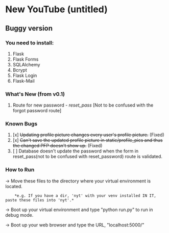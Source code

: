 # New YouTube (untitled)

## Buggy version
### You need to install:
1. Flask 
2. Flask Forms 
3. SQLAlchemy 
4. Bcrypt 
5. Flask Login 
6. Flask-Mail

### What's New (from v0.1)
1. Route for new password - *reset_pass* [Not to be confused with the forgot password route]

### Known Bugs
1. [x] ~~Updating profile picture changes every user's profile picture.~~ (Fixed)
2. [x] ~~Can't save the updated profile picture in static/profile_pics and thus the changed PFP doesn't show up.~~ (Fixed)
3. [ ] Database doesn't update the password when the form in reset_pass(not to be confused with reset_password) route is validated.

### How to Run
-> Move these files to the directory where your virtual environment is located.

        *e.g. If you have a dir, 'nyt' with your venv installed IN IT, paste these files into 'nyt'.*
  
-> Boot up your virtual environment and type "python run.py" to run in debug mode.

-> Boot up your web browser and type the URL, "localhost:5000/"

